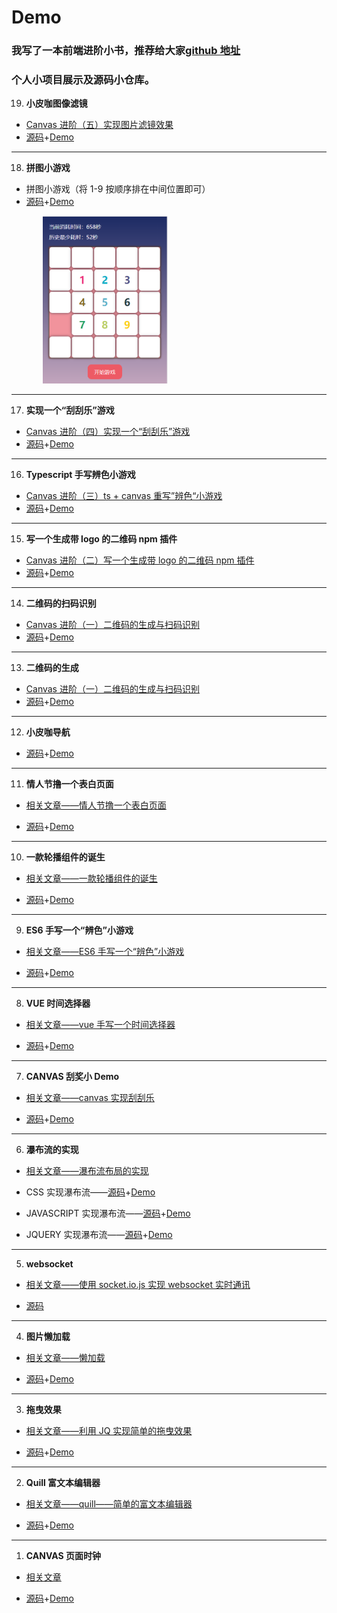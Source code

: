 # Demo

### 我写了一本前端进阶小书，推荐给大家[github 地址](https://github.com/zxpsuper/advanced_front_end)

### **个人小项目展示及源码小仓库。**

19. **小皮咖图像滤镜**

-   [Canvas 进阶（五）实现图片滤镜效果](https://juejin.im/post/5dfb15b96fb9a016164362b2)
-   [源码](https://github.com/zxpsuper/Demo/blob/master/suporka_image_filter/index.html)+[Demo](https://zxpsuper.github.io/Demo/suporka_image_filter/)

---

18. **拼图小游戏**

-   拼图小游戏（将 1-9 按顺序排在中间位置即可）
-   [源码](https://github.com/zxpsuper/Demo/blob/master/numbergame/index.js)+[Demo](https://zxpsuper.github.io/Demo/numbergame/)

<img src="./images/number-game.jpg" width="200" style="margin-left: 50px"/>

---

17. **实现一个“刮刮乐”游戏**

-   [Canvas 进阶（四）实现一个“刮刮乐”游戏](https://juejin.im/post/5d664786f265da03ee6a694f)
-   [源码](https://github.com/zxpsuper/Demo/blob/master/letter/scrapAward-dev.js)+[Demo](https://zxpsuper.github.io/Demo/letter/)

---

16. **Typescript 手写辨色小游戏**

-   [Canvas 进阶（三）ts + canvas 重写”辨色“小游戏](https://juejin.im/post/5d22af2b6fb9a07ea7133361)
-   [源码](https://github.com/zxpsuper/Demo/tree/master/color)+[Demo](https://zxpsuper.github.io/Demo/color/colorTs.html)

---

15. **写一个生成带 logo 的二维码 npm 插件**

-   [Canvas 进阶（二）写一个生成带 logo 的二维码 npm 插件](https://juejin.im/post/5d1c461f6fb9a07f070e4768)
-   [源码](https://github.com/zxpsuper/qrcode-with-logos)+[Demo](https://zxpsuper.github.io/qrcode-with-logos/dist/)

---

14. **二维码的扫码识别**

-   [Canvas 进阶（一）二维码的生成与扫码识别](https://juejin.im/post/5d00b3626fb9a07ed74076a9)
-   [源码](https://github.com/zxpsuper/Demo/tree/master/qrcode)+[Demo](https://zxpsuper.github.io/Demo/qrcode/qrcode-scan.html)

---

13. **二维码的生成**

-   [Canvas 进阶（一）二维码的生成与扫码识别](https://juejin.im/post/5d00b3626fb9a07ed74076a9)
-   [源码](https://github.com/zxpsuper/Demo/blob/master/qrcode/index.html)+[Demo](https://zxpsuper.github.io/Demo/qrcode/)

---

12. **小皮咖导航**

-   [源码](https://github.com/zxpsuper/Demo/tree/master/navigation)+[Demo](https://zxpsuper.github.io/Demo/navigation/)

---

11. **情人节撸一个表白页面**

-   [相关文章——情人节撸一个表白页面](https://juejin.im/post/5c6521b8f265da2dcd79ca74)

-   [源码](https://github.com/zxpsuper/Demo/tree/master/valentine_day)+[Demo](https://zxpsuper.github.io/Demo/valentine_day/name.html)

---

10. **一款轮播组件的诞生**

-   [相关文章——一款轮播组件的诞生](https://juejin.im/post/5c24925fe51d4502a232fb6b)

-   [源码](https://github.com/zxpsuper/suporka-carousal)+[Demo](https://zxpsuper.github.io/Demo/carousal/index.html)

---

9. **ES6 手写一个“辨色”小游戏**

-   [相关文章——ES6 手写一个“辨色”小游戏](https://segmentfault.com/a/1190000016444812)

-   [源码](./color/index.js)+[Demo](https://zxpsuper.github.io/Demo/color/index.html)

---

8. **VUE 时间选择器**

-   [相关文章——vue 手写一个时间选择器](https://juejin.im/post/5b62b0cfe51d453489494efb)

-   [源码](./datepicker/Datepicker.vue)+[Demo](https://zxpsuper.github.io/Demo/datepicker/index.html)

---

7. **CANVAS 刮奖小 Demo**

-   [相关文章——canvas 实现刮刮乐](https://blog.csdn.net/weixin_38788347/article/details/78239704)

-   [源码](./guajiang/index.html)+[Demo](https://zxpsuper.github.io/Demo/guajiang/index.html)

---

6. **瀑布流的实现**

-   [相关文章——瀑布流布局的实现](https://blog.csdn.net/weixin_38788347/article/details/78390064)

-   CSS 实现瀑布流——[源码](./waterflow/waterfallcss.html)+[Demo](https://zxpsuper.github.io/Demo/waterflow/waterfallcss.html)

-   JAVASCRIPT 实现瀑布流——[源码](./waterflow/waterfalljs.html)+[Demo](https://zxpsuper.github.io/Demo/waterflow/waterfalljs.html)

-   JQUERY 实现瀑布流——[源码](./waterflow/waterfalljq.html)+[Demo](https://zxpsuper.github.io/Demo/waterflow/waterfalljq.html)

---

5. **websocket**

-   [相关文章——使用 socket.io.js 实现 websocket 实时通讯](https://blog.csdn.net/weixin_38788347/article/details/79726992)

-   [源码](./websocket/)

---

4. **图片懒加载**

-   [相关文章——懒加载](https://blog.csdn.net/weixin_38788347/article/details/78217372)

-   [源码](./lazyload.html)+[Demo](https://zxpsuper.github.io/Demo/lazyload.html)

---

3. **拖曳效果**

-   [相关文章——利用 JQ 实现简单的拖曳效果](https://blog.csdn.net/weixin_38788347/article/details/78273565)

-   [源码](./drag.html)+[Demo](https://zxpsuper.github.io/Demo/drag.html)

---

2. **Quill 富文本编辑器**

-   [相关文章——quill——简单的富文本编辑器](https://blog.csdn.net/weixin_38788347/article/details/78249433)

-   [源码](./quill.html)+[Demo](https://zxpsuper.github.io/Demo/quill.html)

---

1. **CANVAS 页面时钟**

-   [相关文章](https://blog.csdn.net/weixin_38788347/article/details/78239704)

-   [源码](./watch.html)+[Demo](https://zxpsuper.github.io/Demo/watch.html)
